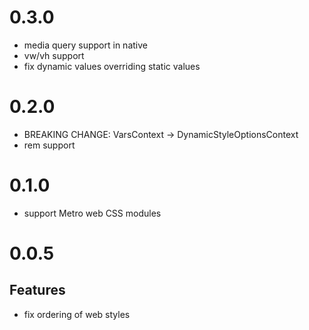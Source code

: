 # 0.3.0

- media query support in native
- vw/vh support
- fix dynamic values overriding static values

# 0.2.0

- BREAKING CHANGE: VarsContext -> DynamicStyleOptionsContext
- rem support

# 0.1.0

- support Metro web CSS modules

# 0.0.5

## Features

- fix ordering of web styles
